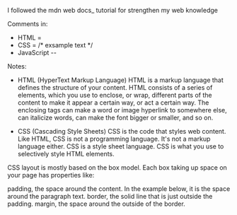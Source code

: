 I followed the mdn web docs_ tutorial for strengthen my web knowledge

Comments in:
- HTML = <!-- exsample text --> 
- CSS = /* exsample text */
- JavaScript
--

Notes:
- HTML (HyperText Markup Language)
HTML is a markup language that defines the structure of your content. HTML consists of a series of elements, which you use to enclose, or wrap, different parts of the content to make it appear a certain way, or act a certain way. The enclosing tags can make a word or image hyperlink to somewhere else, can italicize words, can make the font bigger or smaller, and so on.



- CSS (Cascading Style Sheets)
CSS is the code that styles web content. Like HTML, CSS is not a programming language. It's not a markup language either. CSS is a style sheet language. CSS is what you use to selectively style HTML elements.

CSS layout is mostly based on the box model. Each box taking up space on your page has properties like:

padding, the space around the content. In the example below, it is the space around the paragraph text.
border, the solid line that is just outside the padding.
margin, the space around the outside of the border.
